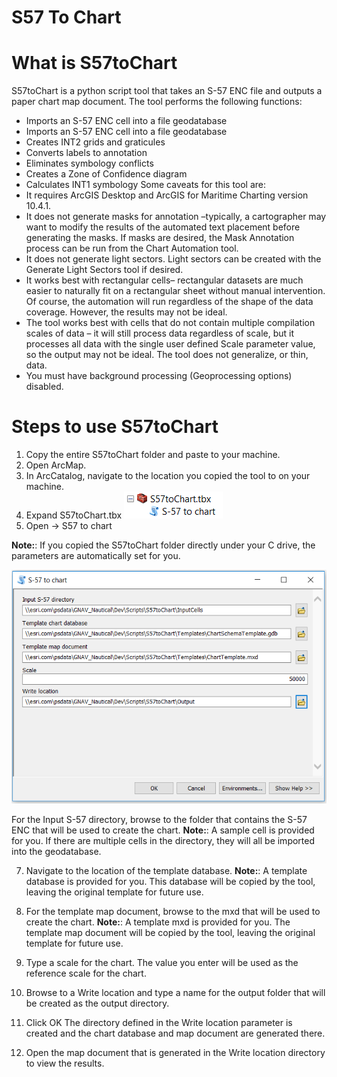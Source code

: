 # S57 To Chart

# What is S57toChart

S57toChart is a python script tool that takes an S-57 ENC file and outputs a paper chart map document.
The tool performs the following functions:
* Imports an S-57 ENC cell into a file geodatabase
* Imports an S-57 ENC cell into a file geodatabase
* Creates INT2 grids and graticules
* Converts labels to annotation
* Eliminates symbology conflicts
* Creates a Zone of Confidence diagram
* Calculates INT1 symbology
Some caveats for this tool are:
* It requires ArcGIS Desktop and ArcGIS for Maritime Charting version 10.4.1.
* It does not generate masks for annotation –typically, a cartographer may want to modify the results of the automated text placement before generating the masks. If masks are desired, the Mask Annotation process can be run from the Chart Automation tool.
* It does not generate light sectors. Light sectors can be created with the Generate Light Sectors tool if desired.
* It works best with rectangular cells– rectangular datasets are much easier to naturally fit on a rectangular sheet without manual intervention. Of course, the automation will run regardless of the shape of the data coverage. However, the results may not be ideal.
* The tool works best with cells that do not contain multiple compilation scales of data – it will still process data regardless of scale, but it processes all data with the single user defined Scale parameter value, so the output may not be ideal. The tool does not generalize, or thin, data.
* You must have background processing (Geoprocessing options) disabled.

# Steps to use S57toChart
1. Copy the entire S57toChart folder and paste to your machine.
2. Open ArcMap.
3. In ArcCatalog, navigate to the location you copied the tool to on your machine.
4. Expand S57toChart.tbx
![App](Capture2.PNG)
5. Open -> S57 to chart

**Note:**: If you copied the S57toChart folder directly under your C drive, the parameters are automatically set for you.

![App](Capture.PNG)

For the Input S-57 directory, browse to the folder that contains the S-57 ENC that will be used to
create the chart.
**Note:**: A sample cell is provided for you. If there are multiple cells in the directory, they will all be
imported into the geodatabase.

7. Navigate to the location of the template database.
**Note:**: A template database is provided for you. This database will be copied by the tool, leaving
the original template for future use.

8. For the template map document, browse to the mxd that will be used to create the chart.
**Note:**: A template mxd is provided for you. The template map document will be copied by the
tool, leaving the original template for future use.

9. Type a scale for the chart. The value you enter will be used as the reference scale for the chart.

10. Browse to a Write location and type a name for the output folder that will be created as the
output directory.
11. Click OK
The directory defined in the Write location parameter is created and the chart database and map
document are generated there.
12. Open the map document that is generated in the Write location directory to view the results.
